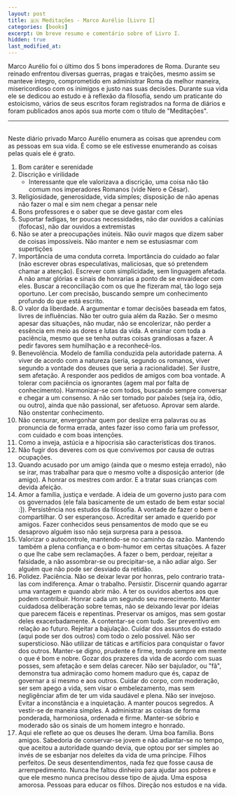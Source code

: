 ```yaml
---
layout: post
title: 🇧🇷 Meditações - Marco Aurélio [Livro I]
categories: [books]
excerpt: Um breve resumo e comentário sobre of Livro I.
hidden: true
last_modified_at:
---
```


Marco Aurélio foi o último dos 5 bons imperadores de Roma. Durante seu reinado enfrentou diversas guerras, pragas e traições, mesmo assim se manteve íntegro, comprometido em administrar Roma da melhor maneira, misericordioso com os inimigos e justo nas suas decisões. Durante sua vida ele se dedicou ao estudo e à reflexão da filosofia, sendo um praticante do estoicismo, vários de seus escritos foram registrados na forma de diários e foram publicados anos após sua morte com o título de "Meditações".

-----
<br>
Neste diário privado Marco Aurélio enumera as coisas que aprendeu com as pessoas em sua vida. É como se ele estivesse enumerando as coisas pelas quais ele é grato.

1. Bom caráter e serenidade
2. Discrição e virilidade
    - Interessante que ele valorizava a discrição, uma coisa não tão comum nos imperadores Romanos (vide Nero e César).
3. Religiosidade, generosidade, vida simples; disposição de não apenas não fazer o mal e sim nem chegar a pensar nele
4. Bons professores e o saber que se deve gastar com eles
5. Suportar fadigas, ter poucas necessidades, não dar ouvidos a calúnias (fofocas), não dar ouvidos a extremistas
6. Não se ater a preocupações inúteis. Não ouvir magos que dizem saber de coisas impossíveis. Não manter e nem se estusiasmar com supertições
7. Importância de uma conduta correta. Importância do cuidado ao falar (não escrever obras especulativas, maliciosas, que só pretendem chamar a atenção). Escrever com simplicidade, sem linguagem afetada. A não amar glórias e sinais de honrarias a ponto de se envaidecer com eles. Buscar a reconciliação com os que lhe fizeram mal, tão logo seja oportuno. Ler com precisão, buscando sempre um conhecimento profundo do que está escrito.
8. O valor da liberdade. A argumentar e tomar decisões baseada em fatos, livres de influências. Não ter outro guia além da Razão. Ser o mesmo apesar das situações, não mudar, não se encolerizar, não perder a essência em meio as dores e lutas da vida. A ensinar com toda a paciência, mesmo que se tenha outras coisas grandiosas a fazer. A pedir favores sem humilhação e a reconhecê-los.
9. Benevolência. Modelo de família conduzida pela autoridade paterna. A viver de acordo com a natureza (seria, segundo os romanos, viver segundo a vontade dos deuses que seria a racionalidade). Ser ilustre, sem afetação. A responder aos pedidos de amigos com boa vontade. A tolerar com paciência os ignorantes (agem mal por falta de conhecimento). Harmonizar-se com todos, buscando sempre conversar e chegar a um consenso. A não ser tomado por paixões (seja ira, ódio, ou outro), ainda que não passional, ser afetuoso. Aprovar sem alarde. Não onstentar conhecimento.
10. Não censurar, envergonhar quem por deslize erra palavras ou as pronuncia de forma errada, antes fazer isso como faria um professor, com cuidado e com boas intenções.
11. Como a inveja, astúcia e a hipocrisia são características dos tiranos.
12. Não fugir dos deveres com os que convivemos por causa de outras ocupações.
13. Quando acusado por um amigo (ainda que o mesmo esteja errado), não se irar, mas trabalhar para que o mesmo volte a disposição anterior (de amigo). A honrar os mestres com ardor. E a tratar suas crianças com devida afeição.
14. Amor a família, justiça e verdade. A ideia de um governo justo para com os governados (ele fala basicamente de um estado de bem estar social :]). Persistência nos estudos da filosofia. A vontade de fazer o bem e compartilhar. O ser esperançoso. Acreditar ser amado e querido por amigos. Fazer conhecidos seus pensamentos de modo que se eu desaprovo alguém isso não seja surpresa para a pessoa.
15. Valorizar o autocontrole, mantendo-se no caminho da razão. Mantendo também a plena confiança e o bom-humor em certas situações. A fazer o que lhe cabe sem reclamações. A fazer o bem, perdoar, rejeitar a falsidade, a não assombrar-se ou precipitar-se, a não adiar algo. Ser alguém que não pode ser desviado da retidão.
16. Polidez. Paciência. Não se deixar levar por honras, pelo contrario trata-las com indiferença. Amar o trabalho. Persistir. Discernir quando agarrar uma vantagem e quando abrir mão. A ter os ouvidos abertos aos que podem contribuir. Honrar cada um segundo seu merecimento. Manter cuidadosa deliberação sobre temas, não se deixando levar por ideias que parecem fáceis e repentinas. Preservar os amigos, mas sem gostar deles exacerbadamente. A contentar-se com tudo. Ser preventivo em relação ao futuro. Rejeitar a bajulação. Cuidar dos assuntos do estado (aqui pode ser dos outros) com todo o zelo possível. Não ser supersticioso. Não utilizar de táticas e artifícios para conquistar o favor dos outros. Manter-se digno, prudente e firme, tendo sempre em mente o que é bom e nobre. Gozar dos prazeres da vida de acordo com suas posses, sem afetação e sem delas carecer. Não ser bajulador, ou "fã", demonstra tua admiração como homem maduro que és, capaz de governar a si mesmo e aos outros. Cuidar do corpo, com moderação, ser sem apego a vida, sem visar o embelezamento, mas sem negligênciar afim de ter um vida saudável e plena. Não ser invejoso. Evitar a inconstância e a inquietação. A manter poucos segredos. A vestir-se de maneira simples. A administrar as coisas de forma ponderada, harmoniosa, ordenada e firme. Manter-se sóbrio e moderado são os sinais de um homem integro e honrado.
17. Aqui ele reflete ao que os deuses lhe deram. Uma boa família. Bons amigos. Sabedoria de conservar-se jovem e não adiantar-se no tempo, que aceitou a autoridade quando devia, que optou por ser simples ao invés de se esbanjar nos deleites da vida de uma príncipe. Filhos perfeitos. De seus desentendimentos, nada fez que fosse causa de arrempedimento. Nunca lhe faltou dinheiro para ajudar aos pobres e que ele mesmo nunca precisou desse tipo de ajuda. Uma esposa amorosa. Pessoas para educar os filhos. Direção nos estudos e na vida.
